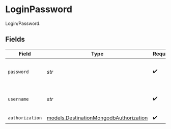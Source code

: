 # LoginPassword

Login/Password.


## Fields

| Field                                                                                  | Type                                                                                   | Required                                                                               | Description                                                                            |
| -------------------------------------------------------------------------------------- | -------------------------------------------------------------------------------------- | -------------------------------------------------------------------------------------- | -------------------------------------------------------------------------------------- |
| `password`                                                                             | *str*                                                                                  | :heavy_check_mark:                                                                     | Password associated with the username.                                                 |
| `username`                                                                             | *str*                                                                                  | :heavy_check_mark:                                                                     | Username to use to access the database.                                                |
| `authorization`                                                                        | [models.DestinationMongodbAuthorization](../models/destinationmongodbauthorization.md) | :heavy_check_mark:                                                                     | N/A                                                                                    |